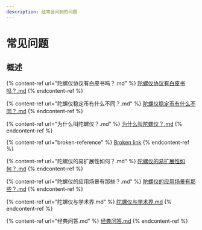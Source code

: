 ```yaml
---
description: 经常会问到的问题
---
```


# 常见问题

## 概述

{% content-ref url="陀螺仪协议有白皮书吗？.md" %}
[陀螺仪协议有白皮书吗？.md](陀螺仪协议有白皮书吗？.md)
{% endcontent-ref %}

{% content-ref url="陀螺仪稳定币有什么不同？.md" %}
[陀螺仪稳定币有什么不同？.md](陀螺仪稳定币有什么不同？.md)
{% endcontent-ref %}

{% content-ref url="为什么叫陀螺仪？.md" %}
[为什么叫陀螺仪？.md](为什么叫陀螺仪？.md)
{% endcontent-ref %}

{% content-ref url="broken-reference" %}
[Broken link](broken-reference)
{% endcontent-ref %}

{% content-ref url="陀螺仪的易扩展性如何？.md" %}
[陀螺仪的易扩展性如何？.md](陀螺仪的易扩展性如何？.md)
{% endcontent-ref %}

{% content-ref url="陀螺仪的应用场景有那些？.md" %}
[陀螺仪的应用场景有那些？.md](陀螺仪的应用场景有那些？.md)
{% endcontent-ref %}

{% content-ref url="陀螺仪与学术界.md" %}
[陀螺仪与学术界.md](陀螺仪与学术界.md)
{% endcontent-ref %}

{% content-ref url="经典问答.md" %}
[经典问答.md](经典问答.md)
{% endcontent-ref %}

